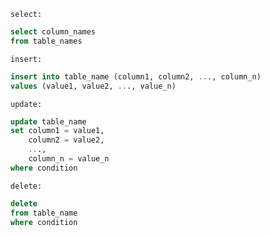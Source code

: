 `select:`
~~~sql
select column_names
from table_names
~~~

`insert:`
~~~sql
insert into table_name (column1, column2, ..., column_n)
values (value1, value2, ..., value_n)
~~~

`update:`
~~~sql
update table_name
set column1 = value1,
    column2 = value2,
    ...,
    column_n = value_n
where condition
~~~

`delete:`
~~~sql
delete
from table_name
where condition
~~~
